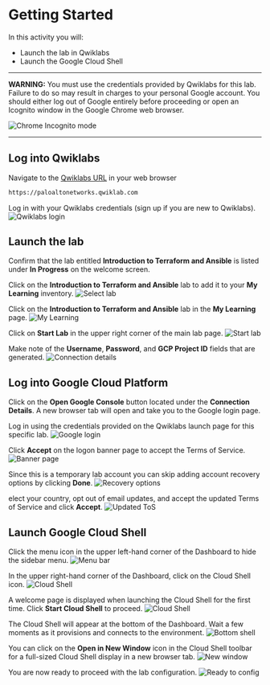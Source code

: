 # Getting Started

In this activity you will:

* Launch the lab in Qwiklabs
* Launch the Google Cloud Shell

---
**WARNING:** You must use the credentials provided by Qwiklabs for this lab.  Failure to do so may result in charges to your personal Google account.  You should either log out of Google entirely before proceeding or open an Icognito window in the Google Chrome web browser.

![Chrome Incognito mode](img/incognito.png)

---

## Log into Qwiklabs

Navigate to the [Qwiklabs URL](https://paloaltonetworks.qwiklab.com) in your web browser

```html
https://paloaltonetworks.qwiklab.com
```

Log in with your Qwiklabs credentials (sign up if you are new to Qwiklabs).
![Qwiklabs login](img/qwiklabs-login.png)

## Launch the lab

Confirm that the lab entitled __Introduction to Terraform and Ansible__ is listed under __In Progress__ on the welcome screen.

Click on the __Introduction to Terraform and Ansible__ lab to add it to your __My Learning__ inventory.
![Select lab](img/welcome.png)

Click on the __Introduction to Terraform and Ansible__ lab in the __My Learning__ page.
![My Learning](img/my-learning.png)

Click on __Start Lab__ in the upper right corner of the main lab page.
![Start lab](img/start-lab.png)

Make note of the __Username__, __Password__, and __GCP Project ID__ fields that are generated.
![Connection details](img/connection-details.png)

## Log into Google Cloud Platform

Click on the __Open Google Console__ button located under the __Connection Details__.  A new browser tab will open and take you to the Google login page.

Log in using the credentials provided on the Qwiklabs launch page for this specific lab.
![Google login](img/gcp-login.png)

Click __Accept__ on the logon banner page to accept the Terms of Service.
![Banner page](img/banner-page.png)

Since this is a temporary lab account you can skip adding account recovery options by clicking __Done__.
![Recovery options](img/recovery.png)

elect your country, opt out of email updates, and accept the updated Terms of Service and click __Accept__.
![Updated ToS](img/updated-tos.png)

## Launch Google Cloud Shell

Click the menu icon in the upper left-hand corner of the Dashboard to hide the sidebar menu.
![Menu bar](img/menu.png)

In the upper right-hand corner of the Dashboard, click on the Cloud Shell icon.
![Cloud Shell](img/cloud-shell.png)

A welcome page is displayed when launching the Cloud Shell for the first time. Click __Start Cloud Shell__ to proceed.
![Cloud Shell](img/cs-intro.png)

The Cloud Shell will appear at the bottom of the Dashboard.  Wait a few moments as it provisions and connects to the environment.
![Bottom shell](img/bottom-shell.png)

You can click on the __Open in New Window__ icon in the Cloud Shell toolbar for a full-sized Cloud Shell display in a new browser tab.
![New window](img/new-window.png)

You are now ready to proceed with the lab configuration.
![Ready to config](img/ready-to-config.png)
